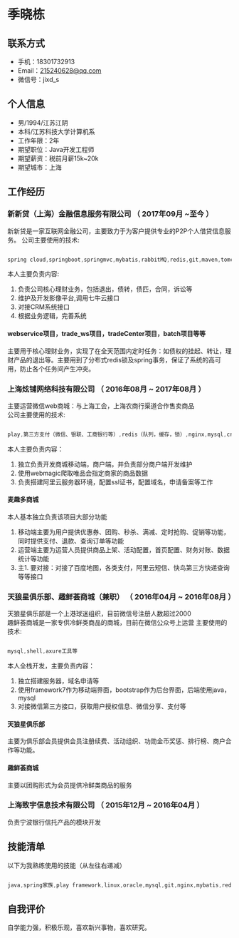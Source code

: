 # 季晓栋

## 联系方式

- 手机：18301732913
- Email：215240628@qq.com
- 微信号：jixd_s

## 个人信息

 - 男/1994/江苏江阴 
 - 本科/江苏科技大学计算机系 
 - 工作年限：2年
 - 期望职位：Java开发工程师
 - 期望薪资：税前月薪15k~20k
 - 期望城市：上海


## 工作经历

### 新新贷（上海）金融信息服务有限公司 （ 2017年09月 ~至今 ）
新新贷是一家互联网金融公司，主要致力于为客户提供专业的P2P个人借贷信息服务。 
公司主要使用的技术:
```java

spring cloud,springboot,springmvc,mybatis,rabbitMQ,redis,git,maven,tomcat,jenkins,zookeeper

```  

本人主要负责内容:

1. 负责公司核心理财业务，包括退出，债转，债匹，合同，诉讼等
2. 维护及开发影像平台,调用七牛云接口
3. 对接CRM系统接口
4. 根据业务逻辑，完善系统


#### webservice项目，trade_ws项目，tradeCenter项目，batch项目等等

主要用于核心理财业务，实现了在全天范围内定时任务：如债权的挂起、转让，理财产品的退出等。主要用到了分布式redis锁及spring事务，保证了系统的高可用，防止各个任务间产生冲突。

 
### 上海炫铺网络科技有限公司 （ 2016年08月 ~ 2017年08月 ）

主要运营微信web商城：与上海工会，上海农商行渠道合作售卖商品  
公司主要使用的技术:
```java

play,第三方支付（微信、银联、工商银行等）,redis（队列，缓存，锁）,nginx,mysql,crontab,tomcat,poi,hibernate JPA

```     
本人主要负责内容：  

1. 独立负责开发商城移动端，商户端，并负责部分商户端开发维护
2. 使用webmagic爬取唯品会指定商家的商品数据
3. 负责搭建阿里云服务器环境，配置ssl证书，配置域名，申请备案等工作


#### 麦趣多商城 
本人基本独立负责该项目大部分功能
1. 移动端主要为用户提供优惠券、团购、秒杀、满减、定时抢购、促销等功能，同时提供支付、退款、查询订单等功能
2. 运营端主要为运营人员提供商品上架、活动配置，首页配置、财务对账、数据统计等功能
3. 主1. 要对接：对接了百度地图，各类支付，阿里云短信、快鸟第三方快递查询等等接口


### 天狼星俱乐部、趣鲜荟商城（兼职）  （ 2016年04月 ~ 2016年08月 ）
天狼星俱乐部是一个上港球迷组织，目前微信号注册人数超过2000  
趣鲜荟商城是一家专供冷鲜类商品的商城，目前在微信公众号上运营
主要使用的技术:
```java

mysql,shell,axure工具等

```   
本人全栈开发，主要负责内容： 

1. 独立搭建服务器，域名申请等
2. 使用framework7作为移动端界面，bootstrap作为后台界面，后端使用java，mysql
3. 对接微信第三方接口，获取用户授权信息、微信分享、支付等


#### 天狼星俱乐部
主要为俱乐部会员提供会员注册续费、活动组织、功勋金币奖惩、排行榜、商户合作等功能。

#### 趣鲜荟商城
主要以团购形式为会员提供冷鲜类商品的服务

### 上海致宇信息技术有限公司 （ 2015年12月 ~ 2016年04月 ）

负责宁波银行信托产品的模块开发


## 技能清单

以下为我熟练使用的技能（从左往右递减）


```java

java,spring家族,play framework,linux,oracle,mysql,git,nginx,mybatis,redis,rabbitMQ,各类第三方支付,maven,微信开发,jquery,bootstrap,framework7,微信小程序

```
## 自我评价
自学能力强，积极乐观，喜欢新兴事物，喜欢研究。






